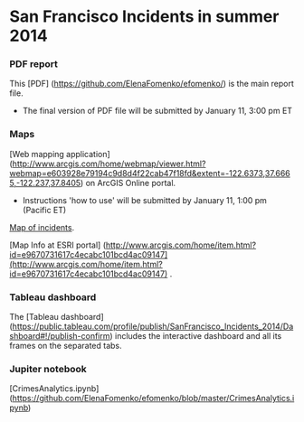 # San Francisco Incidents in  summer 2014

### PDF report

This [PDF] (https://github.com/ElenaFomenko/efomenko/) is the main report file.
* The final version of PDF file will be submitted by January 11, 3:00 pm ET

### Maps

[Web mapping application] (http://www.arcgis.com/home/webmap/viewer.html?webmap=e603928e79194c9d8d4f22cab47f18fd&extent=-122.6373,37.6665,-122.237,37.8405) on ArcGIS Online portal. 
 * Instructions 'how to use' will be submitted by January 11, 1:00 pm (Pacific ET)

[Map of incidents](http://www.arcgis.com/apps/Embed/index.html?webmap=07fd6b0ba9424e51bebb51c30fed7e0a&amp;extent=-122.537,37.700,-122.337,37.800&amp;home=true&amp;zoom=true&amp;scale=true&amp;search=true&amp;searchextent=true&amp;legend=true&amp;disable_scroll=true&amp;theme=light;basemap_gallery=true). 

[Map Info at ESRI portal] (http://www.arcgis.com/home/item.html?id=e9670731617c4ecabc101bcd4ac09147](http://www.arcgis.com/home/item.html?id=e9670731617c4ecabc101bcd4ac09147) .

### Tableau dashboard

The [Tableau dashboard] (https://public.tableau.com/profile/publish/SanFrancisco_Incidents_2014/Dashboard#!/publish-confirm) includes the interactive dashboard and all its frames on the separated tabs.

### Jupiter notebook 

[CrimesAnalytics.ipynb] (https://github.com/ElenaFomenko/efomenko/blob/master/CrimesAnalytics.ipynb)
